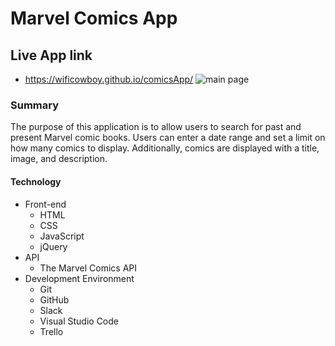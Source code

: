 # Marvel Comics App
## Live App link
* https://wificowboy.github.io/comicsApp/
![main page](https://github.com/WiFiCowboy/comicsApp/assets/main.png)
### Summary
The purpose of this application is to allow users to search for past and present Marvel comic books. Users can enter a date range and set a limit on how many comics to display. Additionally, comics are displayed with a title, image, and description.
#### Technology
* Front-end
  * HTML
  * CSS 
  * JavaScript
  * jQuery 
* API
  * The Marvel Comics API
* Development Environment
  * Git
  * GitHub 
  * Slack
  * Visual Studio Code
  * Trello

